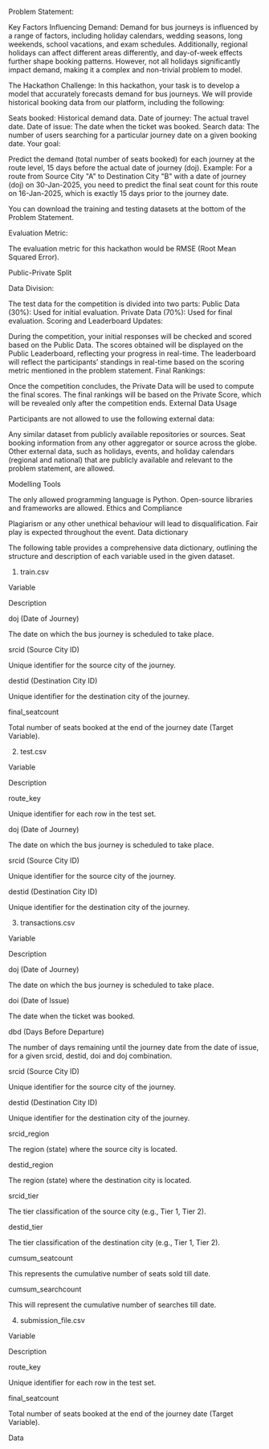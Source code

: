 Problem Statement:
 

Key Factors Influencing Demand:
Demand for bus journeys is influenced by a range of factors, including holiday calendars, wedding seasons, long weekends, school vacations, and exam schedules. Additionally, regional holidays can affect different areas differently, and day-of-week effects further shape booking patterns. However, not all holidays significantly impact demand, making it a complex and non-trivial problem to model.

 
The Hackathon Challenge:
In this hackathon, your task is to develop a model that accurately forecasts demand for bus journeys. We will provide historical booking data from our platform, including the following:

Seats booked: Historical demand data.
Date of journey: The actual travel date.
Date of issue: The date when the ticket was booked.
Search data: The number of users searching for a particular journey date on a given booking date.
Your goal:

Predict the demand (total number of seats booked) for each journey at the route level, 15 days before the actual date of journey (doj).
Example: For a route from Source City "A" to Destination City "B" with a date of journey (doj) on 30-Jan-2025, you need to predict the final seat count for this route on 16-Jan-2025, which is exactly 15 days prior to the journey date.

You can download the training and testing datasets at the bottom of the Problem Statement.

Evaluation Metric:
 

The evaluation metric for this hackathon would be RMSE (Root Mean Squared Error).


Public-Private Split
 

Data Division:

The test data for the competition is divided into two parts:
Public Data (30%): Used for initial evaluation.
Private Data (70%): Used for final evaluation.
Scoring and Leaderboard Updates:

During the competition, your initial responses will be checked and scored based on the Public Data.
The scores obtained will be displayed on the Public Leaderboard, reflecting your progress in real-time.
The leaderboard will reflect the participants’ standings in real-time based on the scoring metric mentioned in the problem statement.
Final Rankings:

Once the competition concludes, the Private Data will be used to compute the final scores.
The final rankings will be based on the Private Score, which will be revealed only after the competition ends.
External Data Usage
 

Participants are not allowed to use the following external data:

Any similar dataset from publicly available repositories or sources.
Seat booking information from any other aggregator or source across the globe.
Other external data, such as holidays, events, and holiday calendars (regional and national) that are publicly available and relevant to the problem statement, are allowed.

Modelling Tools 
 

The only allowed programming language is Python.
Open-source libraries and frameworks are allowed.
Ethics and Compliance
 

Plagiarism or any other unethical behaviour will lead to disqualification.
Fair play is expected throughout the event.
Data dictionary
 

 

The following table provides a comprehensive data dictionary, outlining the structure and description of each variable used in the given dataset.

 

1. train.csv

 

Variable

Description

doj (Date of Journey)

The date on which the bus journey is scheduled to take place.

srcid (Source City ID)

Unique identifier for the source city of the journey.

destid (Destination City ID)

Unique identifier for the destination city of the journey.

final_seatcount

Total number of seats booked at the end of the journey date (Target Variable).

 

 

2. test.csv

 

Variable

Description

route_key

Unique identifier for each row in the test set.

doj (Date of Journey)

The date on which the bus journey is scheduled to take place.

srcid (Source City ID)

Unique identifier for the source city of the journey.

destid (Destination City ID)

Unique identifier for the destination city of the journey.

 

 

3. transactions.csv

 

Variable

Description

doj (Date of Journey)

The date on which the bus journey is scheduled to take place.

doi (Date of Issue)

The date when the ticket was booked.

dbd (Days Before Departure)

The number of days remaining until the journey date from the date of issue, for a given srcid, destid, doi and doj combination.

srcid (Source City ID)

Unique identifier for the source city of the journey.

destid (Destination City ID)

Unique identifier for the destination city of the journey.

srcid_region

The region (state) where the source city is located.

destid_region

The region (state) where the destination city is located.

srcid_tier

The tier classification of the source city (e.g., Tier 1, Tier 2).

destid_tier

The tier classification of the destination city (e.g., Tier 1, Tier 2).

cumsum_seatcount

This represents the cumulative number of seats sold till date.

cumsum_searchcount

This will represent the cumulative number of searches till date.

 

4. submission_file.csv

 

Variable

Description

route_key

Unique identifier for each row in the test set.

final_seatcount

Total number of seats booked at the end of the journey date (Target Variable).

 

 

Data
